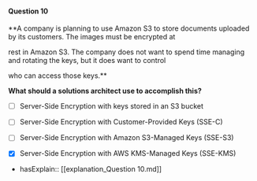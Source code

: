 #### Question  10


**A company is planning to use Amazon S3 to store documents uploaded by its customers. The images must be encrypted at

rest in Amazon S3. The company does not want to spend time managing and rotating the keys, but it does want to control

who can access those keys.**


**What should a solutions architect use to accomplish this?**


- [ ] Server-Side Encryption with keys stored in an S3 bucket


- [ ] Server-Side Encryption with Customer-Provided Keys (SSE-C)


- [ ] Server-Side Encryption with Amazon S3-Managed Keys (SSE-S3)


- [x] Server-Side Encryption with AWS KMS-Managed Keys (SSE-KMS)



- hasExplain:: [[explanation_Question  10.md]]